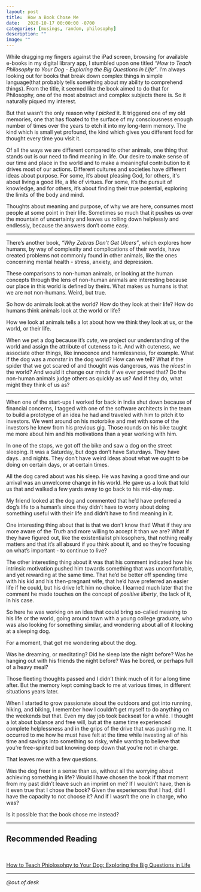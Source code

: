 ```yaml
---
layout: post
title:  How a Book Chose Me
date:   2020-10-17 00:00:00 -0700
categories: [musings, random, philosophy]
description: ""
image: ""
---
```


While dragging my fingers against the iPad screen, browsing for available e-books in my digital library app, I stumbled upon one titled *“How to Teach Philosophy to Your Dog - Exploring the Big Questions in Life”*. I’m always looking out for books that break down complex things in simple language(that probably tells something about my ability to comprehend things). From the title, it seemed like the book aimed to do that for Philosophy, one of the most abstract and complex subjects there is. So it naturally piqued my interest.

But that wasn’t the only reason why *I picked* it. It triggered one of my old memories, one that has floated to the surface of my consciousness enough number of times over the years to etch it into my long-term memory. The kind which is small yet profound, the kind which gives you different food for thought every time you visit it.

Of all the ways we are different compared to other animals, one thing that stands out is our need to find meaning in life. Our desire to make sense of our time and place in the world and to make a meaningful contribution to it drives most of our actions. Different cultures and societies have different ideas about purpose. For some, it’s about pleasing God, for others, it's about living a good life, a life of virtues. For some, it’s the pursuit of knowledge, and for others, it’s about finding their true potential, exploring the limits of the body and mind.

Thoughts about meaning and purpose, of why we are here, consumes most people at some point in their life. Sometimes so much that it pushes us over the mountain of uncertainty and leaves us rolling down helplessly and endlessly, because the answers don’t come easy.

---

There’s another book, *“Why Zebras Don’t Get Ulcers”*, which explores how humans, by way of complexity and complications of their worlds, have created problems not commonly found in other animals, like the ones concerning mental health - stress, anxiety, and depression. 

These comparisons to non-human animals, or looking at the human concepts through the lens of non-human animals are interesting because our place in this world is defined by theirs. What makes us humans is that we are not non-humans. Weird, but true.

So how do animals look at the world? How do they look at their life? How do humans think animals look at the world or life?

How we look at animals tells a lot about how we think they look at us, or the world, or their life.

When we pet a dog because it’s *cute*, we project our understanding of the world and assign the attribute of cuteness to it. And with cuteness, we associate other things, like innocence and harmlessness, for example. What if the dog was a *monster* in the dog world? How can we tell? What if the spider that we got scared of and thought was dangerous, was the *nicest* in the world? And would it change our minds if we ever proved that? Do the non-human animals judge others as quickly as us? And if they do, what might they think of us as?

---

When one of the start-ups I worked for back in India shut down because of financial concerns, I tagged with one of the software architects in the team to build a prototype of an idea he had and traveled with him to pitch it to investors. We went around on his motorbike and met with some of the investors he knew from his previous gig. Those rounds on his bike taught me more about him and his motivations than a year working with him.

In one of the stops, we got off the bike and saw a dog on the street sleeping. It was a Saturday, but dogs don’t have Saturdays. They have days.. and nights. They don’t have weird ideas about what we ought to be doing on certain days, or at certain times.

All the dog cared about was his sleep. He was having a good time and our arrival was an unwelcome change in his world. He gave us a look that told us that and walked a few yards away to go back to his mid-day nap.

My friend looked at the dog and commented that he’d have preferred a dog’s life to a human’s since they didn’t have to worry about doing something useful with their life and didn’t have to find meaning in it.

One interesting thing about that is that we don’t know that! What if they are more aware of the *Truth* and more willing to accept it than we are? What if they have figured out, like the existentialist philosophers, that nothing really matters and that it’s all absurd if you think about it, and so they’re focusing on what’s important - to continue to live?

The other interesting thing about it was that his comment indicated how his intrinsic motivation pushed him towards something that was uncomfortable, and yet rewarding at the same time. That he’d be better off spending time with his kid and his then-pregnant wife, that he’d have preferred an easier life if he could, but his drive left him no choice. I learned much later that the comment he made touches on the concept of *positive liberty*, the lack of it, in his case.

So here he was working on an idea that could bring so-called meaning to his life or the world, going around town with a young college graduate, who was also looking for something similar, and wondering about all of it looking at a sleeping dog.

For a moment, that got me wondering about the dog. 

Was he dreaming, or meditating? Did he sleep late the night before? Was he hanging out with his friends the night before? Was he bored, or perhaps full of a heavy meal?

Those fleeting thoughts passed and I didn’t think much of it for a long time after. But the memory kept coming back to me at various times, in different situations years later.

When I started to grow passionate about the outdoors and got into running, hiking, and biking, I remember how I couldn’t get myself to do anything on the weekends but that. Even my day job took backseat for a while. I thought a lot about balance and free will, but at the same time experienced complete helplessness and in the grips of the drive that was pushing me. It occurred to me how he must have felt at the time while investing all of his time and savings into something so risky, while wanting to believe that you’re free-spirited but knowing deep down that you’re not in charge.

That leaves me with a few questions.

Was the dog freer in a sense than us, without all the worrying about achieving something in life? Would I have chosen the book if that moment from my past didn’t leave such an imprint on me? If I wouldn’t have, then is it even true that I chose the book? Given the experiences that I had, did I have the capacity to not choose it? And if I wasn’t the one in charge, who was?

Is it possible that the book chose me instead?

---

## Recommended Reading
<br/>

[How to Teach Phiolosohpy to Your Dog: Exploring the Big Questions in Life](https://www.amazon.com/dp/B07VS3WFK2/ref=dp-kindle-redirect?_encoding=UTF8&btkr=1)

---

*@out.of.desk*